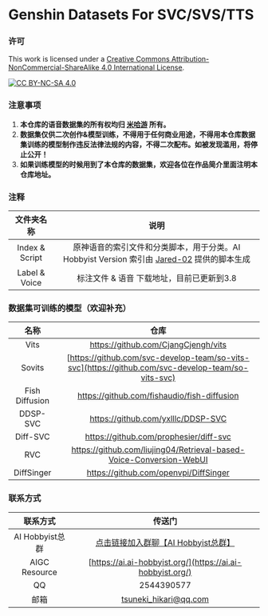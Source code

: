 # Genshin Datasets For SVC/SVS/TTS
### 许可
This work is licensed under a
[Creative Commons Attribution-NonCommercial-ShareAlike 4.0 International License][cc-by-nc-sa].

[![CC BY-NC-SA 4.0][cc-by-nc-sa-image]][cc-by-nc-sa]

[cc-by-nc-sa]: http://creativecommons.org/licenses/by-nc-sa/4.0/
[cc-by-nc-sa-image]: https://licensebuttons.net/l/by-nc-sa/4.0/88x31.png
[cc-by-nc-sa-shield]: https://img.shields.io/badge/License-CC%20BY--NC--SA%204.0-lightgrey.svg
### 注意事项
1. **本仓库的语音数据集的所有权均归 [米哈游](https://www.mihoyo.com/) 所有。**
2. **数据集仅供二次创作&模型训练，不得用于任何商业用途，不得用本仓库数据集训练的模型制作违反法律法规的内容，不得二次配布。如被发现滥用，将停止公开！**
3. **如果训练模型的时候用到了本仓库的数据集，欢迎各位在作品简介里面注明本仓库地址。**

### 注释

| 文件夹名称 |                             说明                             |
| :--------: | :----------------------------------------------------------: |
|   Index & Script   | 原神语音的索引文件和分类脚本，用于分类。AI Hobbyist Version 索引由 [Jared-02](https://github.com/Jared-02) 提供的脚本生成 |
|   Label & Voice    |       标注文件 & 语音 下载地址，目前已更新到3.8       |

### 数据集可训练的模型（欢迎补充）

|      名称      |                             仓库                             |
| :------------: | :----------------------------------------------------------: |
|      Vits      |             https://github.com/CjangCjengh/vits              |
|     Sovits     | [https://github.com/svc-develop-team/so-vits-svc](https://github.com/svc-develop-team/so-vits-svc) |
| Fish Diffusion |         https://github.com/fishaudio/fish-diffusion          |
|    DDSP-SVC    |              https://github.com/yxlllc/DDSP-SVC              |
|    Diff-SVC    |            https://github.com/prophesier/diff-svc            |
|      RVC       | https://github.com/liujing04/Retrieval-based-Voice-Conversion-WebUI |
|   DiffSinger   |            https://github.com/openvpi/DiffSinger             |

### 联系方式

|      联系方式      |                            传送门                            |
| :----------------: | :----------------------------------------------------------: |
| AI Hobbyist总群 | [点击链接加入群聊【AI Hobbyist总群】](http://qm.qq.com/cgi-bin/qm/qr?_wv=1027&k=7vd0kFFgSdgx3c3CZ33J01dx2XTdfelr&authKey=rsG7W1bP3mlsg3UfTpsVrLV%2BLYvmsqJvH%2F2KoWswFd3pa7nkBf0oEV5vCYvBHZLS&noverify=0&group_code=309046913) |
|   AIGC Resource   | [https://ai.ai-hobbyist.org/](https://ai.ai-hobbyist.org/) |
|         QQ         |                          2544390577                          |
|        邮箱        |                    tsuneki_hikari@qq.com                     |

